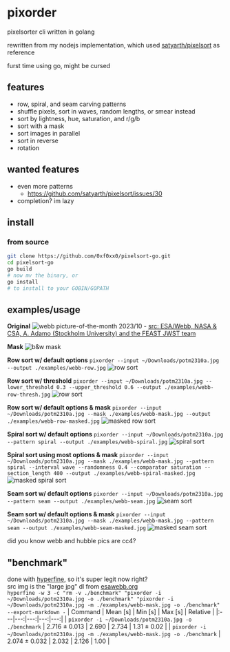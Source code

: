 # pixorder
pixelsorter cli written in golang

rewritten from my nodejs implementation, which used [satyarth/pixelsort](https://github.com/satyarth/pixelsort/) as reference

furst time using go, might be cursed

## features
- row, spiral, and seam carving patterns
- shuffle pixels, sort in waves, random lengths, or smear instead
- sort by lightness, hue, saturation, and r/g/b
- sort with a mask
- sort images in parallel
- sort in reverse
- rotation

## wanted features
- even more patterns
  - https://github.com/satyarth/pixelsort/issues/30
- completion? im lazy

## install
### from source
```sh
git clone https://github.com/0xf0xx0/pixelsort-go.git
cd pixelsort-go
go build
# now mv the binary, or
go install
# to install to your GOBIN/GOPATH
```

## examples/usage
**Original**
![webb picture-of-the-month 2023/10](https://cdn.esawebb.org/archives/images/screen/potm2310a.jpg) - [src: ESA/Webb, NASA & CSA, A. Adamo (Stockholm University) and the FEAST JWST team](https://esawebb.org/images/potm2310a/)

**Mask**
![b&w mask](./examples/webb-mask.jpg)

**Row sort w/ default options**
`pixorder --input ~/Downloads/potm2310a.jpg --output ./examples/webb-row.jpg`
![row sort](./examples/webb-row.jpg)

**Row sort w/ threshold**
`pixorder --input ~/Downloads/potm2310a.jpg --lower_threshold 0.3 --upper_threshold 0.6 --output ./examples/webb-row-thresh.jpg`
![row sort](./examples/webb-row-thresh.jpg)

**Row sort w/ default options & mask**
`pixorder --input ~/Downloads/potm2310a.jpg --mask ./examples/webb-mask.jpg --output ./examples/webb-row-masked.jpg`
![masked row sort](./examples/webb-row-masked.jpg)

**Spiral sort w/ default options**
`pixorder --input ~/Downloads/potm2310a.jpg --pattern spiral --output ./examples/webb-spiral.jpg`
![spiral sort](./examples/webb-spiral.jpg)

**Spiral sort using most options & mask**
`pixorder --input ~/Downloads/potm2310a.jpg --mask ./examples/webb-mask.jpg --pattern spiral --interval wave --randomness 0.4 --comparator saturation --section_length 400 --output ./examples/webb-spiral-masked.jpg`
![masked spiral sort](./examples/webb-spiral-masked.jpg)

**Seam sort w/ default options**
`pixorder --input ~/Downloads/potm2310a.jpg --pattern seam --output ./examples/webb-seam.jpg`
![seam sort](./examples/webb-seam.jpg)

**Seam sort w/ default options & mask**
`pixorder --input ~/Downloads/potm2310a.jpg --mask ./examples/webb-mask.jpg --pattern seam --output ./examples/webb-seam-masked.jpg`
![masked seam sort](./examples/webb-seam-masked.jpg)

did you know webb and hubble pics are cc4?

## "benchmark"
done with [hyperfine](https://github.com/sharkdp/hyperfine), so it's super legit now right? \
src img is the "large jpg" dl from [esawebb.org](https://esawebb.org/images/potm2310a/) \
`hyperfine -w 3 -c "rm -v ./benchmark" "pixorder -i ~/Downloads/potm2310a.jpg -o ./benchmark" "pixorder -i ~/Downloads/potm2310a.jpg -m ./examples/webb-mask.jpg -o ./benchmark" --export-markdown -`
| Command | Mean [s] | Min [s] | Max [s] | Relative |
|:---|---:|---:|---:|---:|
| `pixorder -i ~/Downloads/potm2310a.jpg -o ./benchmark` | 2.716 ± 0.013 | 2.690 | 2.734 | 1.31 ± 0.02 |
| `pixorder -i ~/Downloads/potm2310a.jpg -m ./examples/webb-mask.jpg -o ./benchmark` | 2.074 ± 0.032 | 2.032 | 2.126 | 1.00 |
